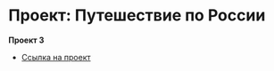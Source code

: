 # Проект: Путешествие по России

**Проект 3**

* [Ссылка на проект ](https://evwd.github.io/russian-travel/)

